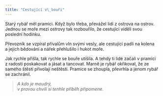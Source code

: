 ```yaml
---
title: "Cestující v\_bouři"
---
```


  

Starý rybář měl pramici. Když bylo třeba, převážel lidi z ostrova na ostrov. Jednou se moře mezi ostrovy tak rozbouřilo, že cestující viděli svou poslední hodinku.

Převozník se vzpíral přívalům vln svými vesly, ale cestující padli na kolena a jejich bědování a nářek přehlušilo i hukot moře.

Jak rychle přišla, tak rychle se bouře utišila. A tehdy ti lidé začali v pramici z radosti poskakovat a jásat a tancovat. Marně je rybář okřikoval, že ze samého štěstí přivolají neštěstí. Pramice se zhoupla, převrhla a jenom rybář se zachránil.

> _A kdo je moudrý,  
> v pravou chvíli si tenhle příběh připomene._
